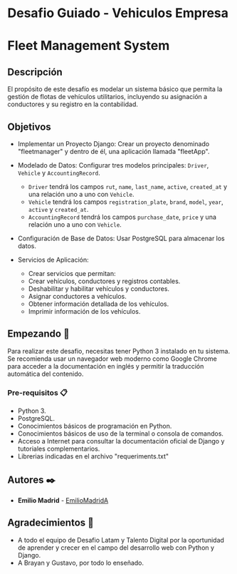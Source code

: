 # Desafio Guiado - Vehiculos Empresa

# Fleet Management System

## Descripción

El propósito de este desafío es modelar un sistema básico que permita la gestión de flotas de vehículos utilitarios, incluyendo su asignación a conductores y su registro en la contabilidad.

## Objetivos

- Implementar un Proyecto Django: Crear un proyecto denominado "fleetmanager" y dentro de él, una aplicación llamada "fleetApp".

- Modelado de Datos: Configurar tres modelos principales: `Driver`, `Vehicle` y `AccountingRecord`. 
    - `Driver` tendrá los campos `rut`, `name`, `last_name`, `active`, `created_at` y una relación uno a uno con `Vehicle`.
    - `Vehicle` tendrá los campos `registration_plate`, `brand`, `model`, `year`, `active` y `created_at`.
    - `AccountingRecord` tendrá los campos `purchase_date`, `price` y una relación uno a uno con `Vehicle`.

- Configuración de Base de Datos: Usar PostgreSQL para almacenar los datos.

- Servicios de Aplicación:
    - Crear servicios que permitan:
    - Crear vehículos, conductores y registros contables.
    - Deshabilitar y habilitar vehículos y conductores.
    - Asignar conductores a vehículos.
    - Obtener información detallada de los vehículos.
    - Imprimir información de los vehículos.

## Empezando 🚀

Para realizar este desafio, necesitas tener Python 3 instalado en tu sistema. Se recomienda usar un navegador web moderno como Google Chrome para acceder a la documentación en inglés y permitir la traducción automática del contenido.

### Pre-requisitos 📋

- Python 3.
- PostgreSQL.
- Conocimientos básicos de programación en Python.
- Conocimientos básicos de uso de la terminal o consola de comandos.
- Acceso a Internet para consultar la documentación oficial de Django y tutoriales complementarios.
- Librerias indicadas en el archivo "requeriments.txt"

## Autores ✒️

- **Emilio Madrid** - [EmilioMadridA](https://github.com/EmilioMadridA)

## Agradecimientos 🎁

- A todo el equipo de Desafio Latam y Talento Digital por la oportunidad de aprender y crecer en el campo del desarrollo web con Python y Django.
- A Brayan y Gustavo, por todo lo enseñado.